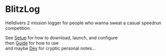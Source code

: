 # BlitzLog
Helldivers 2 mission logger for people who wanna sweat a casual speedrun competition.

See [Setup][1] for how to download, launch, and configure <br>
then [Guide][2] for how to use <br>
and maybe [Dev][3] for cryptic personal notes...

[1]: <docs/setup.md>
[2]: <docs/guide.md>
[3]: <docs/dev.md>